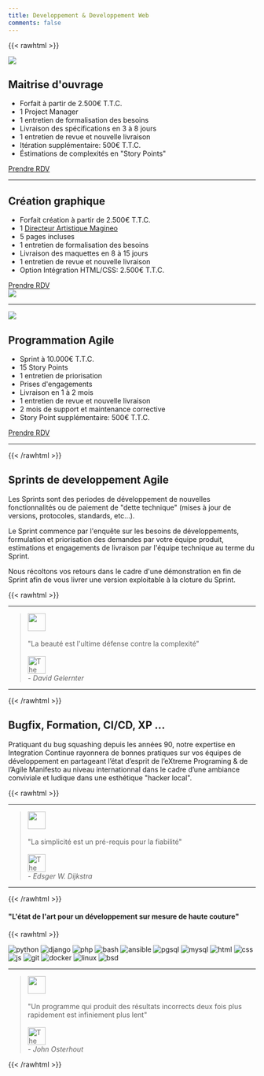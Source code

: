 ```yaml
---
title: Developpement & Developpement Web
comments: false
---
```


{{< rawhtml >}}
<section>
    <img loading="lazy" src="/img/great_idea.svg" />
    <div>
        <h2>Maitrise d'ouvrage</h2>
        <ul>
            <li>Forfait à partir de 2.500€ T.T.C.</li>
            <li>1 Project Manager</li>
            <li>1 entretien de formalisation des besoins</li>
            <li>Livraison des spécifications en 3 à 8 jours</li>
            <li>1 entretien de revue et nouvelle livraison</li>
            <li>Itération supplémentaire: 500€ T.T.C.</li>
            <li>Éstimations de complexités en "Story Points"</li>
        </ul>
        <a class="action" href="/#contact">Prendre RDV</a>
    </div>
</section>
<hr>
<section class="right">
    <div>
        <h2>Création graphique</h2>
        <ul>
            <li>
                Forfait création à partir de 2.500€ T.T.C.
            </li>
            <li>1 <a href="https://magineo.fr" title="Agence de communication">Directeur Artistique Magineo</a></li>
            <li>5 pages incluses</li>
            <li>1 entretien de formalisation des besoins</li>
            <li>Livraison des maquettes en 8 à 15 jours</li>
            <li>1 entretien de revue et nouvelle livraison</li>
            <li>Option Intégration HTML/CSS: 2.500€ T.T.C.</li>
        </ul>
        <a class="action" href="/#contact">Prendre RDV</a>
    </div>
    <img loading="lazy" src="/img/landing_page.svg" />
</section>
<hr>
<section>
    <img loading="lazy" src="/img/code_development.svg" />
    <div>
        <h2>Programmation Agile</h2>
        <ul>
            <li>Sprint à 10.000€ T.T.C.</li>
            <li>15 Story Points</li>
            <li>1 entretien de priorisation</li>
            <li>Prises d'engagements</li>
            <li>Livraison en 1 à 2 mois</li>
            <li>1 entretien de revue et nouvelle livraison</li>
            <li>2 mois de support et maintenance corrective</li>
            <li>Story Point supplémentaire: 500€ T.T.C.</li>
        </ul>
        <a class="action" href="/#contact">Prendre RDV</a>
    </div>
</section>
<hr>
{{< /rawhtml >}}

## Sprints de developpement Agile

Les Sprints sont des periodes de développement de nouvelles fonctionnalités ou
de paiement de "dette technique" (mises à jour de versions, protocoles,
standards, etc...).

Le Sprint commence par l'enquête sur les besoins de développements, formulation
et priorisation des demandes par votre équipe produit, estimations et engagements
de livraison par l'équipe technique au terme du Sprint.

Nous récoltons vos retours dans le cadre d'une démonstration en fin de Sprint
afin de vous livrer une version exploitable à la cloture du Sprint.

{{< rawhtml >}}
<hr>
<blockquote>
  <img src="/img/icon-quote.svg" height="36">
  <br>
  <br>
  "La beauté est l'ultime défense contre la complexité"
  <br>
  <br>
  <img alt="The Glider" src="/img/glider.jpg" height="36">
  <footer>
    <i>- David Gelernter</i>
  </footer>
</blockquote>
<hr>
{{< /rawhtml >}}

## Bugfix, Formation, CI/CD, XP ...

Pratiquant du bug squashing depuis les années 90, notre expertise en
Integration Continue rayonnera de bonnes pratiques sur vos équipes de
développement en partageant l’état d’esprit de l’eXtreme Programing & de
l’Agile Manifesto au niveau internationnal dans le cadre d’une ambiance
conviviale et ludique dans une esthétique "hacker local".

{{< rawhtml >}}
<hr>
<blockquote>
  <img src="/img/icon-quote.svg" height="36">
  <br>
  <br>
  "La simplicité est un pré-requis pour la fiabilité"
  <br>
  <br>
  <img alt="The Glider" src="/img/glider.jpg" height="36">
  <footer>
    <i>- Edsger W. Dijkstra</i>
  </footer>
</blockquote>
<hr>
{{< /rawhtml >}}

#### "L'état de l'art pour un développement sur mesure de haute couture"

{{< rawhtml >}}
<div class="techno">
<img src="/img/techno/python.svg" alt="python">
<img src="/img/techno/django.svg" alt="django">
<img src="/img/techno/php.svg" alt="php">
<img src="/img/techno/bash.svg" alt="bash">
<img src="/img/techno/ansible.svg" alt="ansible">
<img src="/img/techno/pgsql.svg" alt="pgsql">
<img src="/img/techno/mysql.svg" alt="mysql">
<img src="/img/techno/html.svg" alt="html">
<img src="/img/techno/css.svg" alt="css">
<img src="/img/techno/js.svg" alt="js">
<img src="/img/techno/git.svg" alt="git">
<img src="/img/techno/docker.svg" alt="docker">
<img src="/img/techno/linux.svg" alt="linux">
<img src="/img/techno/freebsd.svg" alt="bsd">
</div>

<hr>
<blockquote>
  <img src="/img/icon-quote.svg" height="36">
  <br>
  <br>
  "Un programme qui produit des résultats incorrects deux fois plus rapidement est infiniement plus lent"
  <br>
  <br>
  <img alt="The Glider" src="/img/glider.jpg" height="36">
  <footer>
    <i>- John Osterhout</i>
  </footer>
</blockquote>
{{< /rawhtml >}}

